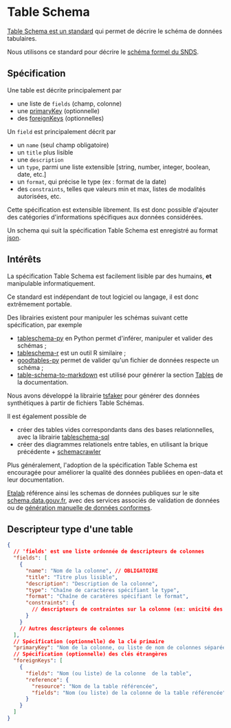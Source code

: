 # Table Schema
<!-- SPDX-License-Identifier: MPL-2.0 -->

[Table Schema est un standard](https://frictionlessdata.io/specs/table-schema/) qui permet de décrire le schéma de données tabulaires.

Nous utilisons ce standard pour décrire le [schéma formel du SNDS](https://gitlab.com/healthdatahub/schema-snds/). 

## Spécification

Une table est décrite principalement par 
- une liste de `fields` (champ, colonne)
- une [primaryKey](https://fr.wikipedia.org/wiki/Cl%C3%A9_primaire) (optionnelle)
- des [foreignKeys](https://fr.wikipedia.org/wiki/Cl%C3%A9_%C3%A9trang%C3%A8re) (optionnelles)

Un `field` est principalement décrit par 
- un `name` (seul champ obligatoire)
- un `title` plus lisible
- une `description`
- un `type`, parmi une liste extensible [string, number, integer, boolean, date, etc.]
- un `format`, qui précise le type (ex : format de la date)
- des `constraints`, telles que valeurs min et max, listes de modalités autorisées, etc.
 
Cette spécification est extensible librement. 
Ils est donc possible d'ajouter des catégories d'informations spécifiques aux données considérées.

Un schema qui suit la spécification Table Schema est enregistré au format
[json](https://fr.wikipedia.org/wiki/JavaScript_Object_Notation).

## Intérêts

La spécification Table Schema est facilement lisible par des humains, **et** manipulable informatiquement.
 
Ce standard est indépendant de tout logiciel ou langage, il est donc extrêmement portable.

Des librairies existent pour manipuler les schémas suivant cette spécification, par exemple
- [tableschema-py](https://github.com/frictionlessdata/tableschema-py) en Python permet d'inférer, manipuler et valider des schémas ;
- [tableschema-r](https://github.com/frictionlessdata/tableschema-r) est un outil R similaire ; 
- [goodtables-py](https://github.com/frictionlessdata/goodtables-py) permet de valider qu'un fichier de données respecte un schéma ;
- [table-schema-to-markdown](https://framagit.org/opendataschema/table-schema-to-markdown)
est utilisé pour générer la section [Tables](../tables/README.md) de la documentation.

Nous avons développé la librairie [tsfaker](https://gitlab.com/healthdatahub/tsfaker/) pour générer des données synthétiques à partir de fichiers Table Schémas.

Il est également possible de 
- créer des tables vides correspondants dans des bases relationnelles, avec la librairie [tableschema-sql](https://github.com/frictionlessdata/tableschema-sql-py)
- créer des diagrammes relationels entre tables, en utilisant la brique précédente + [schemacrawler](https://www.schemacrawler.com/)

Plus généralement, l'adoption de la spécification Table Schema est encouragée pour améliorer la qualité des données publiées en open-data et leur documentation.

[Etalab](https://www.etalab.gouv.fr/qui-sommes-nous) référence ainsi les schemas de données publiques sur le site [schema.data.gouv.fr](https://schema.data.gouv.fr/), avec des services associés de validation de données ou de [génération manuelle de données conformes](https://csv-gg.etalab.studio/).

## Descripteur type d'une table

```json
{
  // 'fields' est une liste ordonnée de descripteurs de colonnes
  "fields": [ 
    {
      "name": "Nom de la colonne", // OBLIGATOIRE 
      "title": "Titre plus lisible",
      "description": "Description de la colonne",
      "type": "Chaîne de caractères spécifiant le type",
      "format": "Chaîne de caratères spécifiant le format",
      "constraints": {
        // descripteurs de contraintes sur la colonne (ex: unicité des valeurs)
      }
    }
    // Autres descripteurs de colonnes
  ],
  // Spécification (optionnelle) de la clé primaire
  "primaryKey": "Nom de la colonne, ou liste de nom de colonnes séparées par des virgules",
  // Spécification (optionnelle) des clés étrangères
  "foreignKeys": [
    {
      "fields": "Nom (ou liste) de la colonne  de la table",
      "reference": {
        "resource": "Nom de la table référencée",
        "fields": "Nom (ou liste) de la colonne de la table référencée"
      }
    }
  ]
}
```
